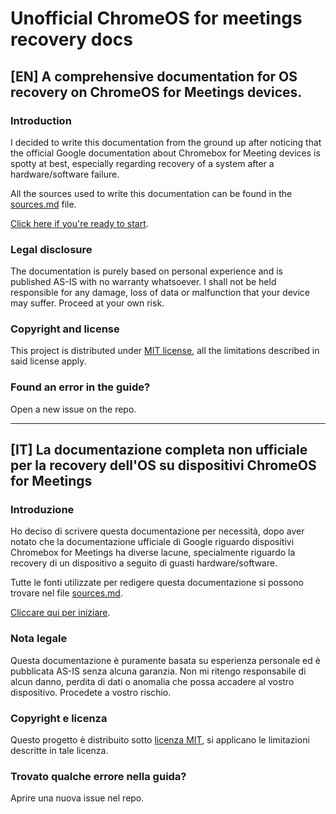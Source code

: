 # Unofficial ChromeOS for meetings recovery docs

## [EN] A comprehensive documentation for OS recovery on ChromeOS for Meetings devices.

### Introduction

I decided to write this documentation from the ground up after noticing that the official Google documentation about Chromebox for Meeting devices is spotty at best, especially regarding recovery of a system after a hardware/software failure.

All the sources used to write this documentation can be found in the [sources.md](./docs/sources.md) file.

[Click here if you're ready to start](./docs/en/index.md).

### Legal disclosure

The documentation is purely based on personal experience and is published AS-IS with no warranty whatsoever. I shall not be held responsible for any damage, loss of data or malfunction that your device may suffer. Proceed at your own risk.

### Copyright and license

This project is distributed under [MIT license](./LICENSE), all the limitations described in said license apply.

### Found an error in the guide?

Open a new issue on the repo.

---

## [IT] La documentazione completa non ufficiale per la recovery dell'OS su dispositivi ChromeOS for Meetings

### Introduzione

Ho deciso di scrivere questa documentazione per necessità, dopo aver notato che la documentazione ufficiale di Google riguardo dispositivi Chromebox for Meetings ha diverse lacune, specialmente riguardo la recovery di un dispositivo a seguito di guasti hardware/software.

Tutte le fonti utilizzate per redigere questa documentazione si possono trovare nel file [sources.md](./docs/sources.md).

[Cliccare qui per iniziare](./docs/it/index.md).

### Nota legale

Questa documentazione è puramente basata su esperienza personale ed è pubblicata AS-IS senza alcuna garanzia. Non mi ritengo responsabile di alcun danno, perdita di dati o anomalia che possa accadere al vostro dispositivo. Procedete a vostro rischio.

### Copyright e licenza

Questo progetto è distribuito sotto [licenza MIT](./LICENSE), si applicano le limitazioni descritte in tale licenza.

### Trovato qualche errore nella guida?

Aprire una nuova issue nel repo.